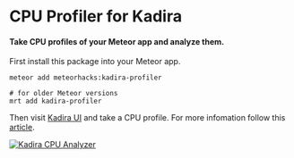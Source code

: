 # CPU Profiler for Kadira

#### Take CPU profiles of your Meteor app and analyze them.

First install this package into your Meteor app.

~~~shell
meteor add meteorhacks:kadira-profiler

# for older Meteor versions
mrt add kadira-profiler
~~~

Then visit [Kadira UI](https://kadira.io) and take a CPU profile. For more infomation follow this [article](https://kadira.io/academy/meteor-cpu-profiling/).

[![Kadira CPU Analyzer](https://cldup.com/9e2Zti7psL.png)](https://kadira.io/academy/meteor-cpu-profiling/)


